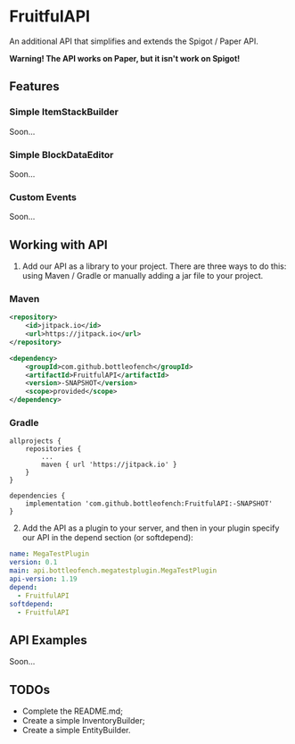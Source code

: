 # FruitfulAPI

An additional API that simplifies and extends the Spigot / Paper API.

**Warning! The API works on Paper, but it isn't work on Spigot!**

## Features

### Simple ItemStackBuilder

Soon...

### Simple BlockDataEditor

Soon...

### Custom Events

Soon...

## Working with API

1. Add our API as a library to your project. There are three ways to do this: using Maven / Gradle or manually adding a jar file to your project.

### Maven

```xml
<repository>
    <id>jitpack.io</id>
    <url>https://jitpack.io</url>
</repository>

<dependency>
    <groupId>com.github.bottleofench</groupId>
    <artifactId>FruitfulAPI</artifactId>
    <version>-SNAPSHOT</version>
    <scope>provided</scope>
</dependency>
```

### Gradle
```
allprojects {
    repositories {
    	...
    	maven { url 'https://jitpack.io' }
    }
}

dependencies {
    implementation 'com.github.bottleofench:FruitfulAPI:-SNAPSHOT'
}
```

2. Add the API as a plugin to your server, and then in your plugin specify our API in the depend section (or softdepend):

```yml
name: MegaTestPlugin
version: 0.1
main: api.bottleofench.megatestplugin.MegaTestPlugin
api-version: 1.19
depend:
  - FruitfulAPI
softdepend:
  - FruitfulAPI
```

## API Examples

Soon...

## TODOs

- Сomplete the README.md;
- Create a simple InventoryBuilder;
- Create a simple EntityBuilder.
